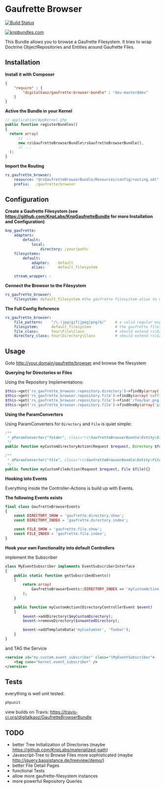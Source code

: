 Gaufrette Browser
=================

[![Build Status](https://travis-ci.org/digitalkaoz/GaufretteBrowserBundle.png)](https://travis-ci.org/digitalkaoz/GaufretteBrowserBundle)

[![knpbundles.com](http://knpbundles.com/digitalkaoz/GaufretteBrowserBundle/badge-short)](http://knpbundles.com/digitalkaoz/GaufretteBrowserBundle)

This Bundle allows you to browse a Gaufrette Filesystem.
It tries to wrap Doctrine ObjectRepositories and Entities around Gaufrette Files.

Installation
------------

**Install it with Composer**

``` json
{
    "require" : {
        "digitalkaoz/gaufrette-browser-bundle" : "dev-master@dev"
    }
}
```

**Active the Bundle in your Kernel**

``` php
// application/AppKernel.php
public function registerBundles()
{
  return array(
      // ...
      new rs\GaufretteBrowserBundle\rsGaufretteBrowserBundle(),
      // ...
  );
}
```

**Import the Routing**

``` yml
rs_gaufrette_browser:
    resource: "@rsGaufretteBrowserBundle/Resources/config/routing.xml"
    prefix:   /gaufrette/browser
```

Configuration
-------------

**Create a Gaufrette Filesystem (see https://github.com/KnpLabs/KnpGaufretteBundle for more Installation and Configuration)**

``` yml
knp_gaufrette:
    adapters:
        default:
            local:
                directory: /your/path/
    filesystems:
        default:
            adapter:    default
            alias:      default_filesystem

    stream_wrapper: ~
```

**Connect the Browser to the Filesystem**

``` yml
rs_gaufrette_browser:
    filesystem: default_filesystem #the gaufrette filesystem alias to use
```


**The Full Config Reference**

``` yml
rs_gaufrette_browser:
    file_pattern:    "/\.(jpg|gif|jpeg|png)$/"    # a valid regular expression to filter for file-extensions
    filesystem:      default_filesystem           # the gaufrette filesystem alias to use
    file_class:      Your\File\Class              # should extend rs\GaufretteBrowserBundle\Entity\File
    directory_class: Your\Directory\Class         # should extend rs\GaufretteBrowserBundle\Entity\Directory
```


Usage
-----

Goto http://your.domain/gaufrette/browser and browse the filesystem

**Querying for Directories or Files**

Using the Repository Implementations:

``` php
$this->get('rs_gaufrette_browser.repository.directory')->findBy(array('prefix'=>'/foo')); #only search folders that starts with /foo
$this->get('rs_gaufrette_browser.repository.file')->findBy(array('suffix'=>'/\.xls/')); #only search .xls files
$this->get('rs_gaufrette_browser.repository.file')->find('/foo/bar.png'); #find one file
$this->get('rs_gaufrette_browser.repository.file')->findOneBy(array('prefix'=>'/foo', 'suffix' => '/\.xls/')); #find one file named /foo/*.xls
```

**Using the ParamConverters**

Using ParamConverters for `Directory` and `File` is quiet simple:

``` php
/**
 * @ParamConverter("folder", class="rs\GaufretteBrowserBundle\Entity\Directory", options={"id" = "slug"})
 */
public function myCustomDirectoryAction(Request $request, Directory $folder){}

/**
 * @ParamConverter("file", class="rs\GaufretteBrowserBundle\Entity\File", options={"id" = "slug"})
 */
public function myCustomFileAction(Request $request, File $file){}
```

**Hooking into Events**

Everything inside the Controller-Actions is build up with Events.

**The following Events exists**

``` php
final class GaufretteBrowserEvents
{
    const DIRECTORY_SHOW = 'gaufrette.directory.show';
    const DIRECTORY_INDEX = 'gaufrette.directory.index';

    const FILE_SHOW = 'gaufrette.file.show';
    const FILE_INDEX = 'gaufrette.file.index';
}
```

**Hook your own Functionality into default Controllers**

implement the Subscriber

``` php
class MyEventSubscriber implements EventSubscriberInterface
{
    public static function getSubscribedEvents()
    {
        return array(
            GaufretteBrowserEvents::DIRECTORY_INDEX => 'myCustomAction'
        );
    }

    public function myCustomAction(DirectoryControllerEvent $event)
    {
        $event->addDirectory($myCustomDirectory);
        $event->removeDirectory($unwantedDirectory);

        $event->addTemplateData('myCustomVar', 'foobar');
    }
}
```

and TAG the Service

``` xml
<service id="my.custom.event_subscriber" class="\MyEventSubscriber">
    <tag name="kernel.event_subscriber" />
</service>
```


Tests
-----

everything is well unit tested:

``` sh
phpunit
```

view builds on Travis: https://travis-ci.org/digitalkaoz/GaufretteBrowserBundle

TODO
----

* better Tree Initialization of Directories (maybe https://github.com/KnpLabs/materialized-path)
* Javascript-Tree to Browse Files more sophisticated (maybe http://jquery.bassistance.de/treeview/demo/)
* better File Detail Pages
* functional Tests
* allow more gaufrette-filesystem instances
* more powerful Repository Queries
